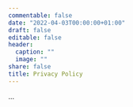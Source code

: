 ```yaml
---
commentable: false
date: "2022-04-03T00:00:00+01:00"
draft: false
editable: false
header:
  caption: ""
  image: ""
share: false
title: Privacy Policy
---
```


...
